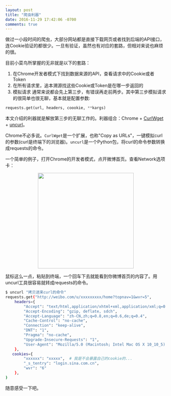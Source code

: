 ```yaml
---
layout: post
title: "爬虫利器"
date: 2016-11-29 17:42:06 -0700
comments: true
---
```



做过一小段时间的爬虫，大部分网站都是直接下载网页或者找到后端的API接口，连Cookie验证的都很少。一旦有验证，虽然也有对应的套路，但相对来说也麻烦的很。

目前小菜鸟所掌握的无非就是以下的套路：
1. 在Chrome开发者模式下找到数据来源的API，查看请求中的Cookie或者Token
2. 在所有请求里，追本溯源找这些Cookie或Token是在哪一步返回的
3. 模拟请求
通常来说都会先上第三步，有错误再走前两步。其中第三步模拟请求的很简单也很无聊，基本就是配置参数:

```python
requests.get(url, headers, coookie, **kargs)
```

本文介绍的利器就是解放第三步的无聊工作的。利器组合：Chrome + [CurlWget](https://chrome.google.com/webstore/detail/curlwget/jmocjfidanebdlinpbcdkcmgdifblncg) + [uncurl](https://github.com/spulec/uncurl)。

Chrome不必多说。`CurlWget`是一个扩展，也称"Copy as URLs"，一键模拟curl的参数(curl是终端下的浏览器)。`uncurl`是一个Python包，将curl的命令参数转换成requests的命令。

一个简单的例子，打开Chrome的开发者模式，点开微博首页。查看Network选项卡：

<img src='{{site.url}}/images/curl.png' height=300px style='display:block;margin:0 auto'/>

鼠标这么一点，粘贴到终端，一个回车下去就能看到你微博首页的内容了。用uncurl工具很容易就转成requests的命令。

```bash
$ uncurl "拷贝进来curl的命令"
requests.get("http://weibo.com/u/xxxxxxxxx/home?topnav=1&wvr=5",
    headers={
        "Accept": "text/html,application/xhtml+xml,application/xml;q=0.9,image/webp,*/*;q=0.8",
        "Accept-Encoding": "gzip, deflate, sdch",
        "Accept-Language": "zh-CN,zh;q=0.8,en;q=0.6,de;q=0.4",
        "Cache-Control": "no-cache",
        "Connection": "keep-alive",
        "DNT": "1",
        "Pragma": "no-cache",
        "Upgrade-Insecure-Requests": "1",
        "User-Agent": "Mozilla/5.0 (Macintosh; Intel Mac OS X 10_10_5) AppleWebKit/537.36 (KHTML, like Gecko) Chrome/54.0.2840.98 Safari/537.36"
    },
   cookies={
        "xxxxxx": "xxxxx",  # 我是不会暴露自己的cookie的...
        "_s_tentry": "login.sina.com.cn",
        "wvr": "6"
    },
)
```

随意感受一下吧。
